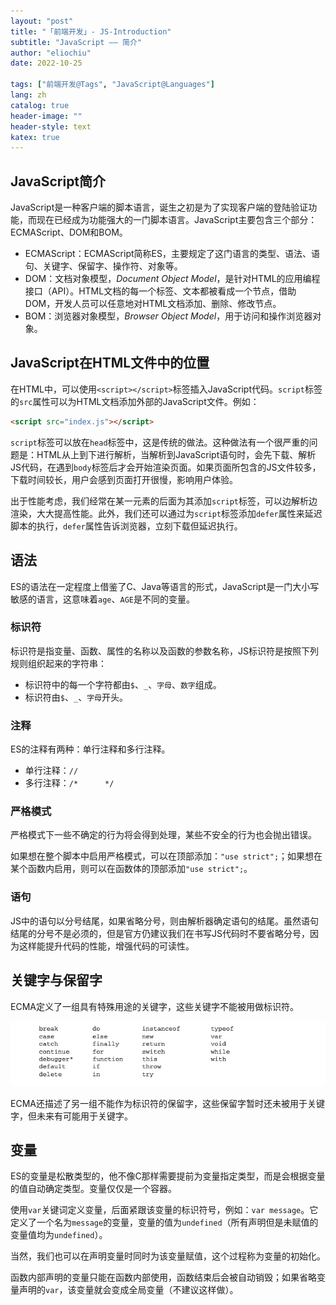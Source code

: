 ```yaml
---
layout: "post"
title: "「前端开发」- JS-Introduction"
subtitle: "JavaScript —— 简介"
author: "eliochiu"
date: 2022-10-25

tags: ["前端开发@Tags", "JavaScript@Languages"]
lang: zh
catalog: true
header-image: ""
header-style: text
katex: true
---
```


## JavaScript简介
JavaScript是一种客户端的脚本语言，诞生之初是为了实现客户端的登陆验证功能，而现在已经成为功能强大的一门脚本语言。JavaScript主要包含三个部分：ECMAScript、DOM和BOM。
- ECMAScript：ECMAScript简称ES，主要规定了这门语言的类型、语法、语句、关键字、保留字、操作符、对象等。
- DOM：文档对象模型，*Document Object Model*，是针对HTML的应用编程接口（API）。HTML文档的每一个标签、文本都被看成一个节点，借助DOM，开发人员可以任意地对HTML文档添加、删除、修改节点。
- BOM：浏览器对象模型，*Browser Object Model*，用于访问和操作浏览器对象。

## JavaScript在HTML文件中的位置

在HTML中，可以使用`<script></script>`标签插入JavaScript代码。`script`标签的`src`属性可以为HTML文档添加外部的JavaScript文件。例如：
```html
<script src="index.js"></script>
```
`script`标签可以放在`head`标签中，这是传统的做法。这种做法有一个很严重的问题是：HTML从上到下进行解析，当解析到JavaScript语句时，会先下载、解析JS代码，在遇到`body`标签后才会开始渲染页面。如果页面所包含的JS文件较多，下载时间较长，用户会感到页面打开很慢，影响用户体验。

出于性能考虑，我们经常在某一元素的后面为其添加`script`标签，可以边解析边渲染，大大提高性能。此外，我们还可以通过为`script`标签添加`defer`属性来延迟脚本的执行，`defer`属性告诉浏览器，立刻下载但延迟执行。


## 语法
ES的语法在一定程度上借鉴了C、Java等语言的形式，JavaScript是一门大小写敏感的语言，这意味着`age`、`AGE`是不同的变量。

### 标识符
标识符是指变量、函数、属性的名称以及函数的参数名称，JS标识符是按照下列规则组织起来的字符串：
- 标识符中的每一个字符都由`$`、`_`、`字母`、`数字`组成。
- 标识符由`$`、`_`、`字母`开头。

### 注释
ES的注释有两种：单行注释和多行注释。

- 单行注释：`//`
- 多行注释：`/*      */`

### 严格模式
严格模式下一些不确定的行为将会得到处理，某些不安全的行为也会抛出错误。

如果想在整个脚本中启用严格模式，可以在顶部添加：`"use strict";`；如果想在某个函数内启用，则可以在函数体的顶部添加`"use strict";`。

### 语句
JS中的语句以分号结尾，如果省略分号，则由解析器确定语句的结尾。虽然语句结尾的分号不是必须的，但是官方仍建议我们在书写JS代码时不要省略分号，因为这样能提升代码的性能，增强代码的可读性。

## 关键字与保留字
ECMA定义了一组具有特殊用途的关键字，这些关键字不能被用做标识符。

![](/img/in-post/post-frontend-javascript/keywords.png#pic_center)

ECMA还描述了另一组不能作为标识符的保留字，这些保留字暂时还未被用于关键字，但未来有可能用于关键字。

## 变量
ES的变量是松散类型的，他不像C那样需要提前为变量指定类型，而是会根据变量的值自动确定类型。变量仅仅是一个容器。

使用`var`关键词定义变量，后面紧跟该变量的标识符号，例如：`var message`。它定义了一个名为`message`的变量，变量的值为`undefined`（所有声明但是未赋值的变量值均为`undefined`）。

当然，我们也可以在声明变量时同时为该变量赋值，这个过程称为变量的初始化。

函数内部声明的变量只能在函数内部使用，函数结束后会被自动销毁；如果省略变量声明的`var`，该变量就会变成全局变量（不建议这样做）。




